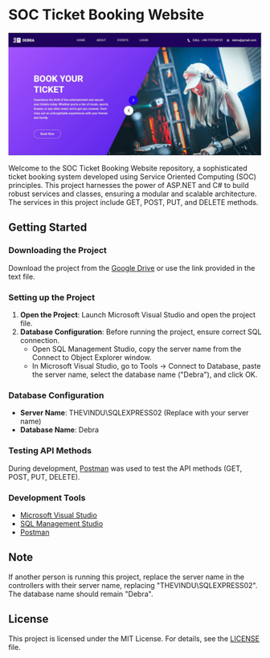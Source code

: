 # SOC Ticket Booking Website

![Homepage](ss/homepage.JPG)

Welcome to the SOC Ticket Booking Website repository, a sophisticated ticket booking system developed using Service Oriented Computing (SOC) principles. This project harnesses the power of ASP.NET and C# to build robust services and classes, ensuring a modular and scalable architecture. The services in this project include GET, POST, PUT, and DELETE methods.

## Getting Started

### Downloading the Project

Download the project from the [Google Drive](https://drive.google.com/drive/folders/1gNigWdldwPy_pDovC5Kin5Ks9ADBDOxA?usp=sharing) or use the link provided in the text file.

### Setting up the Project

1. **Open the Project**: Launch Microsoft Visual Studio and open the project file.
2. **Database Configuration**: Before running the project, ensure correct SQL connection.
   - Open SQL Management Studio, copy the server name from the Connect to Object Explorer window.
   - In Microsoft Visual Studio, go to Tools -> Connect to Database, paste the server name, select the database name ("Debra"), and click OK.

### Database Configuration

- **Server Name**: THEVINDU\SQLEXPRESS02 (Replace with your server name)
- **Database Name**: Debra

### Testing API Methods

During development, [Postman](https://www.postman.com/) was used to test the API methods (GET, POST, PUT, DELETE).

### Development Tools

- [Microsoft Visual Studio](https://visualstudio.microsoft.com/)
- [SQL Management Studio](https://docs.microsoft.com/en-us/sql/ssms/download-sql-server-management-studio-ssms)
- [Postman](https://www.postman.com/)

## Note

If another person is running this project, replace the server name in the controllers with their server name, replacing "THEVINDU\SQLEXPRESS02". The database name should remain "Debra".

## License

This project is licensed under the MIT License. For details, see the [LICENSE](LICENSE) file.
